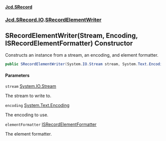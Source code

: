 #### [Jcd.SRecord](index.md 'index')
### [Jcd.SRecord.IO](Jcd.SRecord.IO.md 'Jcd.SRecord.IO').[SRecordElementWriter](Jcd.SRecord.IO.SRecordElementWriter.md 'Jcd.SRecord.IO.SRecordElementWriter')

## SRecordElementWriter(Stream, Encoding, ISRecordElementFormatter) Constructor

Constructs an instance from a stream, an encoding, and element formatter.

```csharp
public SRecordElementWriter(System.IO.Stream stream, System.Text.Encoding encoding, Jcd.SRecord.IO.ISRecordElementFormatter elementFormatter);
```
#### Parameters

<a name='Jcd.SRecord.IO.SRecordElementWriter.SRecordElementWriter(System.IO.Stream,System.Text.Encoding,Jcd.SRecord.IO.ISRecordElementFormatter).stream'></a>

`stream` [System.IO.Stream](https://docs.microsoft.com/en-us/dotnet/api/System.IO.Stream 'System.IO.Stream')

The stream to write to.

<a name='Jcd.SRecord.IO.SRecordElementWriter.SRecordElementWriter(System.IO.Stream,System.Text.Encoding,Jcd.SRecord.IO.ISRecordElementFormatter).encoding'></a>

`encoding` [System.Text.Encoding](https://docs.microsoft.com/en-us/dotnet/api/System.Text.Encoding 'System.Text.Encoding')

The encoding to use.

<a name='Jcd.SRecord.IO.SRecordElementWriter.SRecordElementWriter(System.IO.Stream,System.Text.Encoding,Jcd.SRecord.IO.ISRecordElementFormatter).elementFormatter'></a>

`elementFormatter` [ISRecordElementFormatter](Jcd.SRecord.IO.ISRecordElementFormatter.md 'Jcd.SRecord.IO.ISRecordElementFormatter')

The element formatter.
